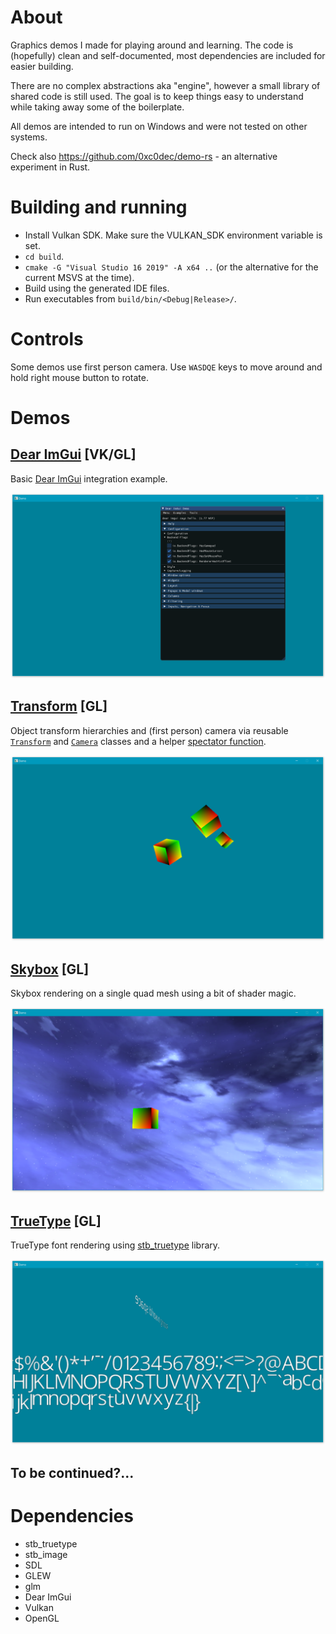 # About
Graphics demos I made for playing around and learning. The code is (hopefully) clean and self-documented,
most dependencies are included for easier building.

There are no complex abstractions aka "engine", however a small library of shared code is still used.
The goal is to keep things easy to understand while taking away some of the boilerplate.

All demos are intended to run on Windows and were not tested on other systems.

Check also https://github.com/0xc0dec/demo-rs - an alternative experiment in Rust.

# Building and running
* Install Vulkan SDK. Make sure the VULKAN_SDK environment variable is set.
* `cd build`.
* `cmake -G "Visual Studio 16 2019" -A x64 ..` (or the alternative for the current MSVS at the time).
* Build using the generated IDE files.
* Run executables from `build/bin/<Debug|Release>/`.

# Controls
Some demos use first person camera. Use `WASDQE` keys to move around and hold right mouse button to rotate.

# Demos

## [Dear ImGui](/demos/imgui) [VK/GL]
Basic [Dear ImGui](https://github.com/ocornut/imgui) integration example.

![Image](/demos/imgui/screenshot.png?raw=true)

## [Transform](/demos/transform) [GL]
Object transform hierarchies and (first person) camera via reusable [`Transform`](demos/common/Transform.h) and [`Camera`](demos/common/Camera.h) classes and a helper [spectator function](demos/common/Spectator.h).

![Image](/demos/transform/screenshot.png?raw=true)

## [Skybox](/demos/skybox) [GL]
Skybox rendering on a single quad mesh using a bit of shader magic.

![Image](/demos/skybox/screenshot.png?raw=true)

## [TrueType](/demos/stb-truetype) [GL]
TrueType font rendering using [stb_truetype](https://github.com/nothings/stb) library.

![Image](/demos/stb-truetype/screenshot.png?raw=true)

## To be continued?...

# Dependencies
* stb_truetype
* stb_image
* SDL
* GLEW
* glm
* Dear ImGui
* Vulkan
* OpenGL
